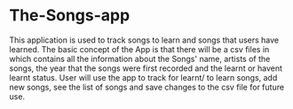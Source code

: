 # The-Songs-app
This application is used to track songs to learn and songs that users have learned. The basic concept of the App is that there will be a csv files in which contains all the information about the Songs' name, artists of the songs, the year that the songs were first recorded and the learnt or havent learnt status. User will use the app to track for learnt/ to learn songs, add new songs, see the list of songs and save changes to the csv file for future use.
